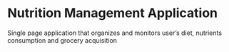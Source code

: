 # Nutrition Management Application
Single page application that organizes and monitors user’s diet, nutrients consumption and grocery acquisition
